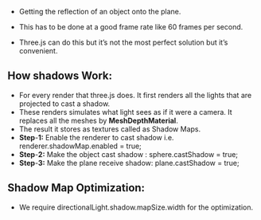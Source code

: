 - Getting the reflection of an object onto the plane.

- This has to be done at a good frame rate like 60 frames per second.
- Three.js can do this but it’s not the most perfect solution but it’s convenient.

## How shadows Work:

- For every render that three.js does. It first renders all the lights that are projected to cast a shadow.
- These renders simulates what light sees as if it were a camera. It replaces all the meshes by **MeshDepthMaterial**.
- The result it stores as textures called as Shadow Maps.
- **Step**-**1:** Enable the renderer to cast shadow i.e. renderer.shadowMap.enabled = true;
- **Step**-**2:** Make the object cast shadow : sphere.castShadow = true;
- **Step**-**3:** Make the plane receive shadow: plane.castShadow = true;

## Shadow Map Optimization:

- We require directionalLight.shadow.mapSize.width for the optimization.
